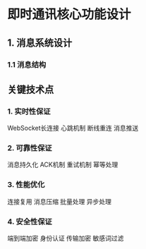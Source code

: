 
# 即时通讯核心功能设计

## 1. 消息系统设计

### 1.1 消息结构

## 关键技术点

### 1. 实时性保证

WebSocket长连接
心跳机制
断线重连
消息推送

### 2. 可靠性保证

消息持久化
ACK机制
重试机制
幂等处理

### 3. 性能优化

连接复用
消息压缩
批量处理
异步处理

### 4. 安全性保证

端到端加密
身份认证
传输加密
敏感词过滤
